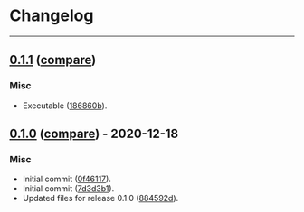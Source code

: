 # Changelog
---

## [0.1.1](https://github.com/LeafLink/setup-ga-environment-action/releases/tag/0.1.1) ([compare](https://github.com/LeafLink/setup-ga-environment-action/compare/0.1.0...0.1.1))

### Misc
- Executable ([186860b](https://github.com/LeafLink/setup-ga-environment-action/commit/186860be37cc1b39d238b3e4ccb9e3a69b8378c8)).


## [0.1.0](https://github.com/LeafLink/setup-ga-environment-action/releases/tag/0.1.0) ([compare](https://github.com/LeafLink/setup-ga-environment-action/compare/7d3d3b11eac99e43087a9c09a875108311146155...0.1.0)) - 2020-12-18

### Misc
- Initial commit ([0f46117](https://github.com/LeafLink/setup-ga-environment-action/commit/0f4611755531c74a177c3a042087d16ebc82f07d)).
- Initial commit ([7d3d3b1](https://github.com/LeafLink/setup-ga-environment-action/commit/7d3d3b11eac99e43087a9c09a875108311146155)).
- Updated files for release 0.1.0 ([884592d](https://github.com/LeafLink/setup-ga-environment-action/commit/884592dad2578d98aa4c84ff4fd6294f4b3b70ed)).


